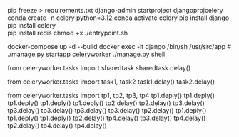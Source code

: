 pip freeze > requirements.txt
django-admin startproject djangoprojcelery
conda create -n celery python=3.12 
conda activate celery 
pip install django   
pip install celery   
pip install redis
chmod +x ./entrypoint.sh 

docker-compose up -d --build
docker exec -it django /bin/sh
/usr/src/app # ./manage.py startapp celeryworker
./manage.py shell

from celeryworker.tasks import sharedtask
sharedtask.delay()

from celeryworker.tasks import task1, task2
task1.delay()
task2.delay()

from celeryworker.tasks import tp1, tp2, tp3, tp4
tp1.deply()
tp1.deply()
tp1.deply()
tp1.deply()
tp1.deply()
tp2.delay()
tp2.delay()
tp3.delay()
tp3.delay()
tp3.delay()
tp3.delay()
tp3.delay()
tp2.delay()
tp1.deply()
tp1.deply()
tp1.deply()
tp2.delay()
tp4.delay()
tp3.delay()
tp4.delay()
tp2.delay()
tp4.delay()
tp4.delay()